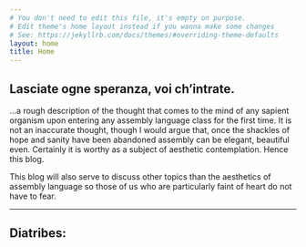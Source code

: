 ```yaml
---
# You don't need to edit this file, it's empty on purpose.
# Edit theme's home layout instead if you wanna make some changes
# See: https://jekyllrb.com/docs/themes/#overriding-theme-defaults
layout: home
title: Home
---
```


## Lasciate ogne speranza, voi ch’intrate.

...a rough description of the thought that comes to the mind of any sapient organism upon 
entering any assembly language class for the first time. It is not an inaccurate thought, 
though I would argue that, once the shackles of hope and sanity have been abandoned
assembly can be elegant, beautiful even. Certainly it is worthy as a subject of aesthetic
contemplation. Hence this blog.

This blog will also serve to discuss other topics than the aesthetics of assembly language
so those of us who are particularly faint of heart do not have to fear.

___
## Diatribes:
